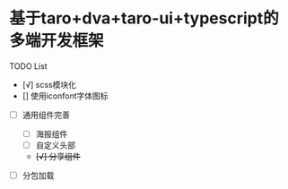 # 基于taro+dva+taro-ui+typescript的多端开发框架

TODO List

- [√] scss模块化
- [] 使用iconfont字体图标
- [ ] 通用组件完善
  - [ ] 海报组件
  - [ ] 自定义头部
  - ~~[√] 分享组件~~
- [ ] 分包加载

